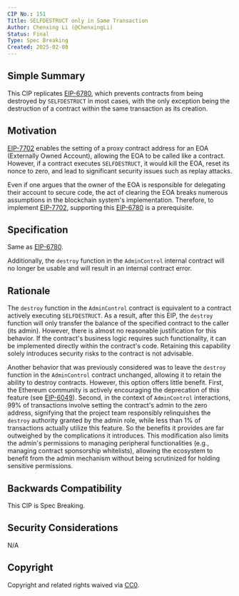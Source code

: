 ```yaml
---
CIP No.: 151
Title: SELFDESTRUCT only in Same Transaction
Author: Chenxing Li (@ChenxingLi)
Status: Final
Type: Spec Breaking
Created: 2025-02-08
---
```


## Simple Summary
This CIP replicates [EIP-6780](https://eips.ethereum.org/EIPS/eip-6780), which prevents contracts from being destroyed by `SELFDESTRUCT` in most cases, with the only exception being the destruction of a contract within the same transaction as its creation.

## Motivation

[EIP-7702](https://eips.ethereum.org/EIPS/eip-7702) enables the setting of a proxy contract address for an EOA (Externally Owned Account), allowing the EOA to be called like a contract. However, if a contract executes `SELFDESTRUCT`, it would kill the EOA, reset its nonce to zero, and lead to significant security issues such as replay attacks. 

Even if one argues that the owner of the EOA is responsible for delegating their account to secure code, the act of clearing the EOA breaks numerous assumptions in the blockchain system's implementation. Therefore, to implement [EIP-7702](https://eips.ethereum.org/EIPS/eip-7702), supporting this [EIP-6780](https://eips.ethereum.org/EIPS/eip-6780) is a prerequisite.

## Specification  
Same as [EIP-6780](https://eips.ethereum.org/EIPS/eip-6780).  

Additionally, the `destroy` function in the `AdminControl` internal contract will no longer be usable and will result in an internal contract error.  

## Rationale  

The `destroy` function in the `AdminControl` contract is equivalent to a contract actively executing `SELFDESTRUCT`. As a result, after this EIP, the `destroy` function will only transfer the balance of the specified contract to the caller (its admin). However, there is almost no reasonable justification for this behavior. If the contract's business logic requires such functionality, it can be implemented directly within the contract's code. Retaining this capability solely introduces security risks to the contract is not advisable.  

Another behavior that was previously considered was to leave the `destroy` function in the `AdminControl` contract unchanged, allowing it to retain the ability to destroy contracts. However, this option offers little benefit. First, the Ethereum community is actively encouraging the deprecation of this feature (see [EIP-6049](https://github.com/ethereum/EIPs/blob/master/EIPS/eip-6049.md)). Second, in the context of `AdminControl` interactions, 99% of transactions involve setting the contract's admin to the zero address, signifying that the project team responsibly relinquishes the `destroy` authority granted by the admin role, while less than 1% of transactions actually utilize this feature. So the benefits it provides are far outweighed by the complications it introduces. This modification also limits the admin's permissions to managing peripheral functionalities (e.g., managing contract sponsorship whitelists), allowing the ecosystem to benefit from the admin mechanism without being scrutinized for holding sensitive permissions.  

## Backwards Compatibility
This CIP is Spec Breaking.

## Security Considerations
<!--All CIPs must contain a section that discusses the security implications/considerations relevant to the proposed change. Include information that might be important for security discussions, surfaces risks and can be used throughout the life cycle of the proposal. E.g. include security-relevant design decisions, concerns, important discussions, implementation-specific guidance and pitfalls, an outline of threats and risks and how they are being addressed. CIP submissions missing the "Security Considerations" section will be rejected. a CIP cannot proceed to status "Final" without a Security Considerations discussion deemed sufficient by the reviewers.-->
N/A

## Copyright
Copyright and related rights waived via [CC0](https://creativecommons.org/publicdomain/zero/1.0/).